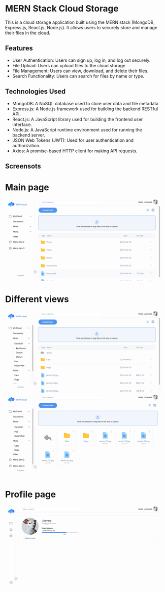 # MERN Stack Cloud Storage

This is a cloud storage application built using the MERN stack (MongoDB, Express.js, React.js, Node.js). It allows users to securely store and manage their files in the cloud.

## Features

- User Authentication: Users can sign up, log in, and log out securely.
- File Upload: Users can upload files to the cloud storage.
- File Management: Users can view, download, and delete their files.
- Search Functionality: Users can search for files by name or type.

## Technologies Used

- MongoDB: A NoSQL database used to store user data and file metadata.
- Express.js: A Node.js framework used for building the backend RESTful API.
- React.js: A JavaScript library used for building the frontend user interface.
- Node.js: A JavaScript runtime environment used for running the backend server.
- JSON Web Tokens (JWT): Used for user authentication and authorization.
- Axios: A promise-based HTTP client for making API requests.

## Screensots
# Main page
![Screenshot of main page](screenshots/main_page.png)

# Different views 
![Screenshot of list view](screenshots/list.png) ![Screenshot of plate view](screenshots/plate.png)

# Profile page
![Screenshot of profile page](screenshots/profile.png)